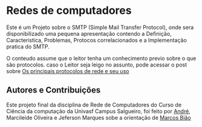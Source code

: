 # Redes de computadores

<p> Este é um Projeto sobre o SMTP (Simple Mail Transfer Protocol), onde sera disponibilizado uma pequena apresentação contendo a Definição, Caracteristica, Problemas, Protocos correlacionados e a Implementação pratica do SMTP. </p>

<p> O conteudo assume que o leitor tenha um conhecimento previo sobre o que são protocolos. caso o Leitor seja leigo no assunto, pode acessar o post sobre 
<a href="https://www.opservices.com.br/protocolos-de-rede/#:~:text=Protocolos%20de%20rede%20s%C3%A3o%20os%20conjuntos%20de%20normas,qualquer%20fabricante%2C%20por%20meio%20de%20qualquer%20sistema%20operacional.">Os principais protocolos de rede e seu uso</a> </p>
  
  
 <h2>Autores e Contribuições</h2>
  
  <p> Este projeto final da disciplina de Rede de Computadores do Curso de Ciência da computação da Univasf Campus Salgueiro, foi feito por <a href="https://github.com/AndreFreir3"> André</a>, Marcileide Oliveira e Jeferson Marques sobe a orientação de <a href="https://github.com/marcosbiao"> Marcos Bião</a> </p>


